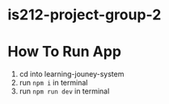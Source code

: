 # is212-project-group-2
 
# How To Run App

1. cd into learning-jouney-system
2. run `npm i` in terminal
3. run `npm run dev` in terminal
